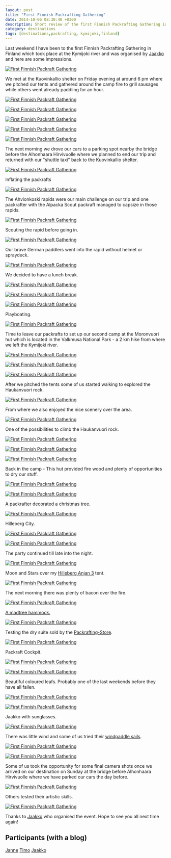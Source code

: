 ```yaml
---
layout: post
title: "First Finnish Packrafting Gathering"
date: 2014-10-06 08:30:40 +0300
description: Short review of the first Finnish Packrafting Gathering in Finland
category: destinations
tags: [destinations,packrafting, kymijoki,finland]
---
```

Last weekend I have been to the first Finnish Packrafting Gathering in Finland which took place at the Kymijoki river and was organised by [Jaakko][1] and here are some impressions.

[![First Finnish Packraft Gathering][image-1]][2]
<!--more-->

We met at the Kuovinkallio shelter on Friday evening at around 6 pm where we pitched our tents and gathered around the camp fire to grill sausages while others went already paddling for an hour.

[![First Finnish Packraft Gathering][image-2]][3]

[![First Finnish Packraft Gathering][image-3]][4]

[![First Finnish Packraft Gathering][image-4]][5]

[![First Finnish Packraft Gathering][image-5]][6]

[![First Finnish Packraft Gathering][image-6]][7]

The next morning we drove our cars to a parking spot nearby the bridge before the Alhonhaara Hirvivuolle where we planned to end our trip and returned with our "shuttle taxi" back to the Kuovinkallio shelter.

[![First Finnish Packraft Gathering][image-7]][8]

Inflating the packrafts

[![First Finnish Packraft Gathering][image-8]][9]

The Ahvionkoski rapids were our main challenge on our trip and one packrafter with the Alpacka Scout packraft managed to capsize in those rapids.

[![First Finnish Packraft Gathering][image-9]][10]

Scouting the rapid before going in.

[![First Finnish Packraft Gathering][image-10]][11]

Our brave German paddlers went into the rapid without helmet or spraydeck.

[![First Finnish Packraft Gathering][image-11]][12]

We decided to have a lunch break.

[![First Finnish Packraft Gathering][image-12]][13]

[![First Finnish Packraft Gathering][image-13]][14]

[![First Finnish Packraft Gathering][image-14]][15]

Playboating.

[![First Finnish Packraft Gathering][image-15]][16]

Time to leave our packrafts to set up our second camp at the Moronvuori hut which is located in the Valkmusa National Park - a 2 km hike from where we left the Kymijoki river.

[![First Finnish Packraft Gathering][image-16]][17]

[![First Finnish Packraft Gathering][image-17]][18]

[![First Finnish Packraft Gathering][image-18]][19]

After we pitched the tents some of us started walking to explored the Haukanvuori rock.

[![First Finnish Packraft Gathering][image-19]][20]


From where we also enjoyed the nice scenery over the area.

[![First Finnish Packraft Gathering][image-20]][21]

One of the possibilities to climb the Haukanvuori rock.

[![First Finnish Packraft Gathering][image-21]][22]

[![First Finnish Packraft Gathering][image-22]][23]

[![First Finnish Packraft Gathering][image-23]][24]

Back in the camp - This hut provided fire wood and plenty of opportunities to dry our stuff.

[![First Finnish Packraft Gathering][image-24]][25]

[![First Finnish Packraft Gathering][image-25]][26]

A packrafter decorated a christmas tree.

[![First Finnish Packraft Gathering][image-26]][27]

Hilleberg City.

[![First Finnish Packraft Gathering][image-27]][28]

[![First Finnish Packraft Gathering][image-28]][29]

The party continued till late into the night.

[![First Finnish Packraft Gathering][image-29]][30]

Moon and Stars over my [Hilleberg Anjan 3][31] tent.

[![First Finnish Packraft Gathering][image-30]][32]

The next morning there was plenty of bacon over the fire.

[![First Finnish Packraft Gathering][image-31]][33]

[A madtree hammock.][34]

[![First Finnish Packraft Gathering][image-32]][35]

Testing the dry suite sold by the [Packrafting-Store][36].

[![First Finnish Packraft Gathering][image-33]][37]

Packraft Cockpit.

[![First Finnish Packraft Gathering][image-34]][38]

[![First Finnish Packraft Gathering][image-35]][39]

Beautiful coloured leafs. Probably one of the last weekends before they have all fallen.

[![First Finnish Packraft Gathering][image-36]][40]

[![First Finnish Packraft Gathering][image-37]][41]

Jaakko with sunglasses.

[![First Finnish Packraft Gathering][image-38]][42]

There was little wind and some of us tried their [windpaddle sails][43].

[![First Finnish Packraft Gathering][image-39]][44]

[![First Finnish Packraft Gathering][image-40]][45]

Some of us took the opportunity for some final camera shots once we arrived on our destination on Sunday at the bridge before Alhonhaara Hirvivuolle where we have parked our cars the day before.

[![First Finnish Packraft Gathering][image-41]][46]

Others tested their artistic skills.

[![First Finnish Packraft Gathering][image-42]][47]

Thanks to [Jaakko][48] who organised the event. Hope to see you all next time again!

## Participants (with a blog)
[Janne][49]
[Timo][50]
[Jaakko][51]

[1]:	http://korpijaakko.com/2014/08/27/the-first-finnish-packrafting-gathering/
[2]:	https://www.flickr.com/photos/90204224@N07/15455162392 "First Finnish Packraft Gathering"
[3]:	https://www.flickr.com/photos/90204224@N07/15268839149 "First Finnish Packraft Gathering "
[4]:	https://www.flickr.com/photos/90204224@N07/15455263722 "First Finnish Packraft Gathering "
[5]:	https://www.flickr.com/photos/90204224@N07/15269053667 "First Finnish Packraft Gathering "
[6]:	https://www.flickr.com/photos/90204224@N07/15268881899 "First Finnish Packraft Gathering "
[7]:	https://www.flickr.com/photos/90204224@N07/15269025698 "First Finnish Packraft Gathering "
[8]:	https://www.flickr.com/photos/90204224@N07/15452446561 "First Finnish Packraft Gathering "
[9]:	https://www.flickr.com/photos/90204224@N07/15455579955 "First Finnish Packraft Gathering "
[10]:	https://www.flickr.com/photos/90204224@N07/15268853790 "First Finnish Packraft Gathering "
[11]:	https://www.flickr.com/photos/90204224@N07/15268995267 "First Finnish Packraft Gathering "
[12]:	https://www.flickr.com/photos/90204224@N07/15452389991 "First Finnish Packraft Gathering "
[13]:	https://www.flickr.com/photos/90204224@N07/15452374731 "First Finnish Packraft Gathering "
[14]:	https://www.flickr.com/photos/90204224@N07/15268730309 "First Finnish Packraft Gathering "
[15]:	https://www.flickr.com/photos/90204224@N07/15268915517 "First Finnish Packraft Gathering "
[16]:	https://www.flickr.com/photos/90204224@N07/15268913847 "First Finnish Packraft Gathering "
[17]:	https://www.flickr.com/photos/90204224@N07/15268857228 "First Finnish Packraft Gathering "
[18]:	https://www.flickr.com/photos/90204224@N07/15455113192 "First Finnish Packraft Gathering "
[19]:	https://www.flickr.com/photos/90204224@N07/15268752580 "First Finnish Packraft Gathering "
[20]:	https://www.flickr.com/photos/90204224@N07/15432345276 "First Finnish Packraft Gathering "
[21]:	https://www.flickr.com/photos/90204224@N07/15268684439 "First Finnish Packraft Gathering "
[22]:	https://www.flickr.com/photos/90204224@N07/15268839808 "First Finnish Packraft Gathering "
[23]:	https://www.flickr.com/photos/90204224@N07/15268675729 "First Finnish Packraft Gathering "
[24]:	https://www.flickr.com/photos/90204224@N07/15268717108 "First Finnish Packraft Gathering "
[25]:	https://www.flickr.com/photos/90204224@N07/15268612709 "First Finnish Packraft Gathering "
[26]:	https://www.flickr.com/photos/90204224@N07/15455354385 "First Finnish Packraft Gathering "
[27]:	https://www.flickr.com/photos/90204224@N07/15455033882 "First Finnish Packraft Gathering "
[28]:	https://www.flickr.com/photos/90204224@N07/15268686900 "First Finnish Packraft Gathering "
[29]:	https://www.flickr.com/photos/90204224@N07/15268644430 "First Finnish Packraft Gathering "
[30]:	https://www.flickr.com/photos/90204224@N07/15268775077 "First Finnish Packraft Gathering "
[31]:	http://hikeventures.com/gear-review-hilleberg-anjan-for-the-summer/
[32]:	https://www.flickr.com/photos/90204224@N07/15452188051 "First Finnish Packraft Gathering "
[33]:	https://www.flickr.com/photos/90204224@N07/15452172581 "First Finnish Packraft Gathering "
[34]:	http://www.madtree.fi
[35]:	https://www.flickr.com/photos/90204224@N07/15432222986 "First Finnish Packraft Gathering "
[36]:	http://www.packrafting-store.de/Clothing/Anfibio-Packsuit::378.html
[37]:	https://www.flickr.com/photos/90204224@N07/15432217426 "First Finnish Packraft Gathering "
[38]:	https://www.flickr.com/photos/90204224@N07/15432207786 "First Finnish Packraft Gathering "
[39]:	https://www.flickr.com/photos/90204224@N07/15455270295 "First Finnish Packraft Gathering "
[40]:	https://www.flickr.com/photos/90204224@N07/15268649098 "First Finnish Packraft Gathering "
[41]:	https://www.flickr.com/photos/90204224@N07/15268707397 "First Finnish Packraft Gathering "
[42]:	https://www.flickr.com/photos/90204224@N07/15268665278 "First Finnish Packraft Gathering "
[43]:	http://hikeventures.com/windpaddle-sails-for-packrafting/
[44]:	https://www.flickr.com/photos/90204224@N07/15455291595 "First Finnish Packraft Gathering "
[45]:	https://www.flickr.com/photos/90204224@N07/15268494279 "First Finnish Packraft Gathering "
[46]:	https://www.flickr.com/photos/90204224@N07/15268537980 "First Finnish Packraft Gathering "
[47]:	https://www.flickr.com/photos/90204224@N07/15455255775 "First Finnish Packraft Gathering "
[48]:	http://korpijaakko.com/2014/08/27/the-first-finnish-packrafting-gathering/
[49]:	http://www.avisuora.wordpress.com
[50]:	http://www.timoanttalainen.com
[51]:	http://korpijaakko.com

[image-1]:	https://farm4.staticflickr.com/3933/15455162392_6e03ca6687_b.jpg "Finnish Packrafting Gathering round-Up Kymijoki river alpacka raft"
[image-2]:	https://farm3.staticflickr.com/2950/15268839149_e33abf4966_b.jpg "Finnish Packrafting Gathering round-Up Kymijoki river alpacka raft"
[image-3]:	https://farm4.staticflickr.com/3927/15455263722_c485aa5375_b.jpg "Finnish Packrafting Gathering round-Up Kymijoki river alpacka raft"
[image-4]:	https://farm4.staticflickr.com/3931/15269053667_56c38068ee_b.jpg "Finnish Packrafting Gathering round-Up Kymijoki river alpacka raft"
[image-5]:	https://farm4.staticflickr.com/3927/15268881899_fd7b4ca37b_b.jpg "Finnish Packrafting Gathering round-Up Kymijoki river alpacka raft"
[image-6]:	https://farm4.staticflickr.com/3932/15269025698_f3ec17e50a_b.jpg "Finnish Packrafting Gathering round-Up Kymijoki river alpacka raft"
[image-7]:	https://farm4.staticflickr.com/3931/15452446561_b7b98fa574_b.jpg "Finnish Packrafting Gathering round-Up Kymijoki river alpacka raft"
[image-8]:	https://farm3.staticflickr.com/2941/15455579955_db47a21efa_b.jpg "Finnish Packrafting Gathering round-Up Kymijoki river alpacka raft"
[image-9]:	https://farm4.staticflickr.com/3928/15268853790_1286a3528c_b.jpg "Finnish Packrafting Gathering round-Up Kymijoki river alpacka raft"
[image-10]:	https://farm3.staticflickr.com/2948/15268995267_913ba7bdb3_b.jpg "Finnish Packrafting Gathering round-Up Kymijoki river alpacka raft"
[image-11]:	https://farm3.staticflickr.com/2941/15452389991_b2c13f07c6_b.jpg "Finnish Packrafting Gathering round-Up Kymijoki river alpacka raft"
[image-12]:	https://farm3.staticflickr.com/2946/15452374731_35fbc36e93_b.jpg "Finnish Packrafting Gathering round-Up Kymijoki river alpacka raft"
[image-13]:	https://farm4.staticflickr.com/3932/15268730309_8321a4b215_b.jpg "Finnish Packrafting Gathering round-Up Kymijoki river alpacka raft"
[image-14]:	https://farm6.staticflickr.com/5601/15268915517_4e60767bd6_b.jpg "Finnish Packrafting Gathering round-Up Kymijoki river alpacka raft"
[image-15]:	https://farm4.staticflickr.com/3935/15268913847_e44dc86f6c_b.jpg "Finnish Packrafting Gathering round-Up Kymijoki river alpacka raft"
[image-16]:	https://farm4.staticflickr.com/3929/15268857228_5cc24bc834_b.jpg "Finnish Packrafting Gathering round-Up Kymijoki river alpacka raft"
[image-17]:	https://farm3.staticflickr.com/2945/15455113192_d90fc880eb_b.jpg "Finnish Packrafting Gathering round-Up Kymijoki river alpacka raft"
[image-18]:	https://farm3.staticflickr.com/2950/15268752580_388f66764c_b.jpg "Finnish Packrafting Gathering round-Up Kymijoki river alpacka raft"
[image-19]:	https://farm4.staticflickr.com/3935/15432345276_02430c1fe8_b.jpg "Finnish Packrafting Gathering round-Up Kymijoki river alpacka raft"
[image-20]:	https://farm6.staticflickr.com/5598/15268684439_c7947a7d89_b.jpg "Finnish Packrafting Gathering round-Up Kymijoki river alpacka raft"
[image-21]:	https://farm6.staticflickr.com/5600/15268839808_34b519d199_b.jpg "Finnish Packrafting Gathering round-Up Kymijoki river alpacka raft"
[image-22]:	https://farm4.staticflickr.com/3928/15268675729_42597bf87b_b.jpg "Finnish Packrafting Gathering round-Up Kymijoki river alpacka raft"
[image-23]:	https://farm3.staticflickr.com/2946/15268717108_1f7d6f0deb_b.jpg "Finnish Packrafting Gathering round-Up Kymijoki river alpacka raft"
[image-24]:	https://farm4.staticflickr.com/3929/15268612709_916e979de0_b.jpg "Finnish Packrafting Gathering round-Up Kymijoki river alpacka raft"
[image-25]:	https://farm4.staticflickr.com/3935/15455354385_70e4ce3834_b.jpg "Finnish Packrafting Gathering round-Up Kymijoki river alpacka raft"
[image-26]:	https://farm6.staticflickr.com/5600/15455033882_22ac28bbe8_b.jpg "Finnish Packrafting Gathering round-Up Kymijoki river alpacka raft"
[image-27]:	https://farm4.staticflickr.com/3929/15268686900_cbfa5ee62f_b.jpg "Finnish Packrafting Gathering round-Up Kymijoki river alpacka raft"
[image-28]:	https://farm4.staticflickr.com/3928/15268644430_feef258e9b_b.jpg "Finnish Packrafting Gathering round-Up Kymijoki river alpacka raft"
[image-29]:	https://farm6.staticflickr.com/5600/15268775077_c497cd1aab_b.jpg "Finnish Packrafting Gathering round-Up Kymijoki river alpacka raft"
[image-30]:	https://farm6.staticflickr.com/5601/15452188051_ab58bc8153_b.jpg "Finnish Packrafting Gathering round-Up Kymijoki river alpacka raft"
[image-31]:	https://farm4.staticflickr.com/3935/15452172581_fbe32542cb_b.jpg "Finnish Packrafting Gathering round-Up Kymijoki river alpacka raft"
[image-32]:	https://farm6.staticflickr.com/5598/15432222986_fdee4c3dc9_b.jpg "Finnish Packrafting Gathering round-Up Kymijoki river alpacka raft"
[image-33]:	https://farm3.staticflickr.com/2949/15432217426_7c63863b6a_b.jpg "Finnish Packrafting Gathering round-Up Kymijoki river alpacka raft"
[image-34]:	https://farm6.staticflickr.com/5599/15432207786_a8f288d013_b.jpg "Finnish Packrafting Gathering round-Up Kymijoki river alpacka raft"
[image-35]:	https://farm6.staticflickr.com/5599/15455270295_d63b539a6d_b.jpg "Finnish Packrafting Gathering round-Up Kymijoki river alpacka raft"
[image-36]:	https://farm3.staticflickr.com/2947/15268649098_23a492f6d2_b.jpg "Finnish Packrafting Gathering round-Up Kymijoki river alpacka raft"
[image-37]:	https://farm4.staticflickr.com/3931/15268707397_8ae234a594_b.jpg "Finnish Packrafting Gathering round-Up Kymijoki river alpacka raft"
[image-38]:	https://farm4.staticflickr.com/3932/15268665278_341d3b2c00_b.jpg "Finnish Packrafting Gathering round-Up Kymijoki river alpacka raft"
[image-39]:	https://farm3.staticflickr.com/2941/15455291595_630056a7ae_b.jpg "Finnish Packrafting Gathering round-Up Kymijoki river alpacka raft"
[image-40]:	https://farm4.staticflickr.com/3933/15268494279_8f44b6d6c4_b.jpg "Finnish Packrafting Gathering round-Up Kymijoki river alpacka raft"
[image-41]:	https://farm3.staticflickr.com/2948/15268537980_3f0ec7b39a_b.jpg "Finnish Packrafting Gathering round-Up Kymijoki river alpacka raft"
[image-42]:	https://farm6.staticflickr.com/5598/15455255775_da9af934a6_b.jpg "Finnish Packrafting Gathering round-Up Kymijoki river alpacka raft"
